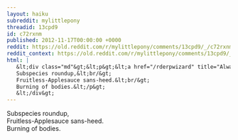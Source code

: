 ```yaml
---
layout: haiku
subreddit: mylittlepony
threadid: 13cpd9
id: c72rxnm
published: 2012-11-17T00:00:00 +0000
reddit: https://old.reddit.com/r/mylittlepony/comments/13cpd9/_/c72rxnm
reddit_context: https://old.reddit.com/r/mylittlepony/comments/13cpd9/_/c72rxnm?context=3
html: |
   &lt;div class="md"&gt;&lt;p&gt;&lt;a href="/rderpwizard" title="Always Relevant / Modicum Of Sentiency / Paper Bag&amp;#39;s Hidden"&gt;&lt;/a&gt;
   Subspecies roundup,&lt;br/&gt;
   Fruitless-Applesauce sans-heed.&lt;br/&gt;
   Burning of bodies.&lt;/p&gt;
   &lt;/div&gt;
---
```


[](/rderpwizard "Always Relevant / Modicum Of Sentiency / Paper Bag's Hidden")
Subspecies roundup,  
Fruitless-Applesauce sans-heed.  
Burning of bodies.